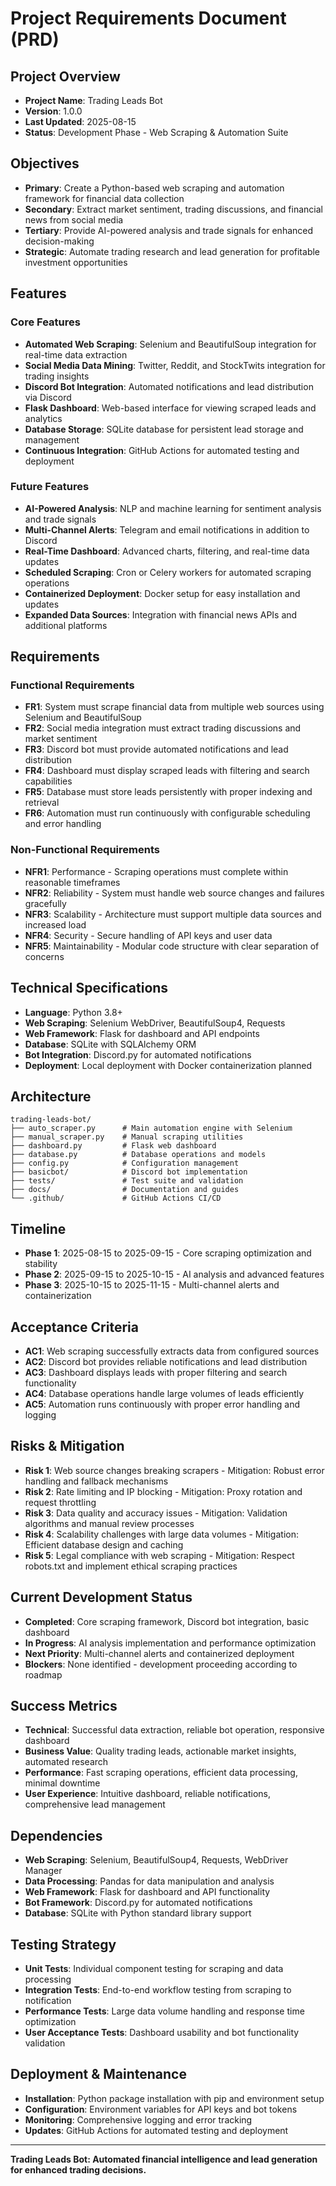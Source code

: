 # Project Requirements Document (PRD)

## Project Overview
- **Project Name**: Trading Leads Bot
- **Version**: 1.0.0
- **Last Updated**: 2025-08-15
- **Status**: Development Phase - Web Scraping & Automation Suite

## Objectives
- **Primary**: Create a Python-based web scraping and automation framework for financial data collection
- **Secondary**: Extract market sentiment, trading discussions, and financial news from social media
- **Tertiary**: Provide AI-powered analysis and trade signals for enhanced decision-making
- **Strategic**: Automate trading research and lead generation for profitable investment opportunities

## Features

### Core Features
- **Automated Web Scraping**: Selenium and BeautifulSoup integration for real-time data extraction
- **Social Media Data Mining**: Twitter, Reddit, and StockTwits integration for trading insights
- **Discord Bot Integration**: Automated notifications and lead distribution via Discord
- **Flask Dashboard**: Web-based interface for viewing scraped leads and analytics
- **Database Storage**: SQLite database for persistent lead storage and management
- **Continuous Integration**: GitHub Actions for automated testing and deployment

### Future Features
- **AI-Powered Analysis**: NLP and machine learning for sentiment analysis and trade signals
- **Multi-Channel Alerts**: Telegram and email notifications in addition to Discord
- **Real-Time Dashboard**: Advanced charts, filtering, and real-time data updates
- **Scheduled Scraping**: Cron or Celery workers for automated scraping operations
- **Containerized Deployment**: Docker setup for easy installation and updates
- **Expanded Data Sources**: Integration with financial news APIs and additional platforms

## Requirements

### Functional Requirements
- **FR1**: System must scrape financial data from multiple web sources using Selenium and BeautifulSoup
- **FR2**: Social media integration must extract trading discussions and market sentiment
- **FR3**: Discord bot must provide automated notifications and lead distribution
- **FR4**: Dashboard must display scraped leads with filtering and search capabilities
- **FR5**: Database must store leads persistently with proper indexing and retrieval
- **FR6**: Automation must run continuously with configurable scheduling and error handling

### Non-Functional Requirements
- **NFR1**: Performance - Scraping operations must complete within reasonable timeframes
- **NFR2**: Reliability - System must handle web source changes and failures gracefully
- **NFR3**: Scalability - Architecture must support multiple data sources and increased load
- **NFR4**: Security - Secure handling of API keys and user data
- **NFR5**: Maintainability - Modular code structure with clear separation of concerns

## Technical Specifications
- **Language**: Python 3.8+
- **Web Scraping**: Selenium WebDriver, BeautifulSoup4, Requests
- **Web Framework**: Flask for dashboard and API endpoints
- **Database**: SQLite with SQLAlchemy ORM
- **Bot Integration**: Discord.py for automated notifications
- **Deployment**: Local deployment with Docker containerization planned

## Architecture
```
trading-leads-bot/
├── auto_scraper.py      # Main automation engine with Selenium
├── manual_scraper.py    # Manual scraping utilities
├── dashboard.py         # Flask web dashboard
├── database.py          # Database operations and models
├── config.py            # Configuration management
├── basicbot/            # Discord bot implementation
├── tests/               # Test suite and validation
├── docs/                # Documentation and guides
└── .github/             # GitHub Actions CI/CD
```

## Timeline
- **Phase 1**: 2025-08-15 to 2025-09-15 - Core scraping optimization and stability
- **Phase 2**: 2025-09-15 to 2025-10-15 - AI analysis and advanced features
- **Phase 3**: 2025-10-15 to 2025-11-15 - Multi-channel alerts and containerization

## Acceptance Criteria
- **AC1**: Web scraping successfully extracts data from configured sources
- **AC2**: Discord bot provides reliable notifications and lead distribution
- **AC3**: Dashboard displays leads with proper filtering and search functionality
- **AC4**: Database operations handle large volumes of leads efficiently
- **AC5**: Automation runs continuously with proper error handling and logging

## Risks & Mitigation
- **Risk 1**: Web source changes breaking scrapers - Mitigation: Robust error handling and fallback mechanisms
- **Risk 2**: Rate limiting and IP blocking - Mitigation: Proxy rotation and request throttling
- **Risk 3**: Data quality and accuracy issues - Mitigation: Validation algorithms and manual review processes
- **Risk 4**: Scalability challenges with large data volumes - Mitigation: Efficient database design and caching
- **Risk 5**: Legal compliance with web scraping - Mitigation: Respect robots.txt and implement ethical scraping practices

## Current Development Status
- **Completed**: Core scraping framework, Discord bot integration, basic dashboard
- **In Progress**: AI analysis implementation and performance optimization
- **Next Priority**: Multi-channel alerts and containerized deployment
- **Blockers**: None identified - development proceeding according to roadmap

## Success Metrics
- **Technical**: Successful data extraction, reliable bot operation, responsive dashboard
- **Business Value**: Quality trading leads, actionable market insights, automated research
- **Performance**: Fast scraping operations, efficient data processing, minimal downtime
- **User Experience**: Intuitive dashboard, reliable notifications, comprehensive lead management

## Dependencies
- **Web Scraping**: Selenium, BeautifulSoup4, Requests, WebDriver Manager
- **Data Processing**: Pandas for data manipulation and analysis
- **Web Framework**: Flask for dashboard and API functionality
- **Bot Framework**: Discord.py for automated notifications
- **Database**: SQLite with Python standard library support

## Testing Strategy
- **Unit Tests**: Individual component testing for scraping and data processing
- **Integration Tests**: End-to-end workflow testing from scraping to notification
- **Performance Tests**: Large data volume handling and response time optimization
- **User Acceptance Tests**: Dashboard usability and bot functionality validation

## Deployment & Maintenance
- **Installation**: Python package installation with pip and environment setup
- **Configuration**: Environment variables for API keys and bot tokens
- **Monitoring**: Comprehensive logging and error tracking
- **Updates**: GitHub Actions for automated testing and deployment

---
**Trading Leads Bot: Automated financial intelligence and lead generation for enhanced trading decisions.**
